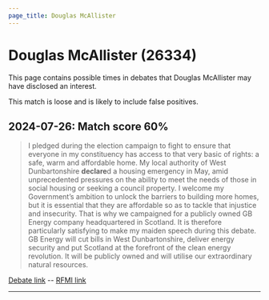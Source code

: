 ```yaml
---
page_title: Douglas McAllister
---
```


# Douglas McAllister  (26334)

This page contains possible times in debates that Douglas McAllister may have disclosed an interest.

This match is loose and is likely to include false positives. 



## 2024-07-26: Match score 60%

>I pledged during the election campaign to fight to ensure that everyone in my constituency has access to that very basic of rights: a safe, warm and affordable home. My local authority of West Dunbartonshire **declare**d a housing emergency in May, amid unprecedented pressures on the ability to meet the needs of those in social housing or seeking a council property. I welcome my Government’s ambition to unlock the barriers to building more homes, but it is essential that they are affordable so as to tackle that injustice and insecurity. That is why we campaigned for a publicly owned GB Energy company headquartered in Scotland. It is therefore particularly satisfying to make my maiden speech during this debate. GB Energy will cut bills in West Dunbartonshire, deliver energy security and put Scotland at the forefront of the clean energy revolution. It will be publicly owned and will utilise our extraordinary natural resources.

[Debate link](https://www.theyworkforyou.com/debates/?id=2024-07-26d.992.1)  --  [RFMI link](https://www.theyworkforyou.com/mp/26334/register)


---

